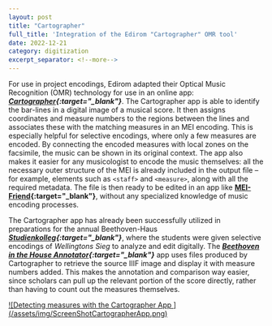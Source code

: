 ```yaml
---
layout: post
title: "Cartographer"
full_title: 'Integration of the Edirom "Cartographer" OMR tool'
date: 2022-12-21
category: digitization
excerpt_separator: <!--more-->
---
```



For use in project encodings, Edirom adapted their Optical Music Recognition (OMR) technology for use in an online app: __*[Cartographer](https://github.com/Edirom/cartographer-app){:target="_blank"}*__. The Cartographer app is able to identify the bar-lines in a digital image of a musical score. It then assigns coordinates and measure numbers to the regions between the lines and associates these with the matching measures in an MEI encoding. <!--more--> This is especially helpful for selective encodings, where only a few measures are encoded. By connecting the encoded measures with local zones on the facsimile, the music can be shown in its original context. The app also makes it easier for any musicologist to encode the music themselves: all the necessary outer structure of the MEI is already included in the output file – for example, elements such as `<staff>` and `<measure>`, along with all the required metadata. The file is then ready to be edited in an app like __[MEI-Friend](https://mei-friend.mdw.ac.at/){:target="_blank"}__, without any specialized knowledge of music encoding processes.

The Cartographer app has already been successfully utilized in preparations for the annual Beethoven-Haus __*[Studienkolleg](https://domestic-beethoven.eu/hausmusik/2022/09/08/Studienkolleg_1.html){:target="_blank"}*__, where the students were given selective encodings of _Wellingtons Sieg_ to analyze and edit digitally. The __*[Beethoven in the House Annotator](https://domestic-beethoven.eu/annotation/2022/08/19/Annotation_Prototype.html){:target="_blank"}*__ app uses files produced by Cartographer to retrieve the source IIIF image and display it with measure numbers added. This makes the annotation and comparison way easier, since scholars can pull up the relevant portion of the score directly, rather than having to count out the measures themselves.

<a href="/assets/img/ScreenShotCartographerApp.png">
![Detecting measures with the Cartographer App ](/assets/img/ScreenShotCartographerApp.png)
</a>

